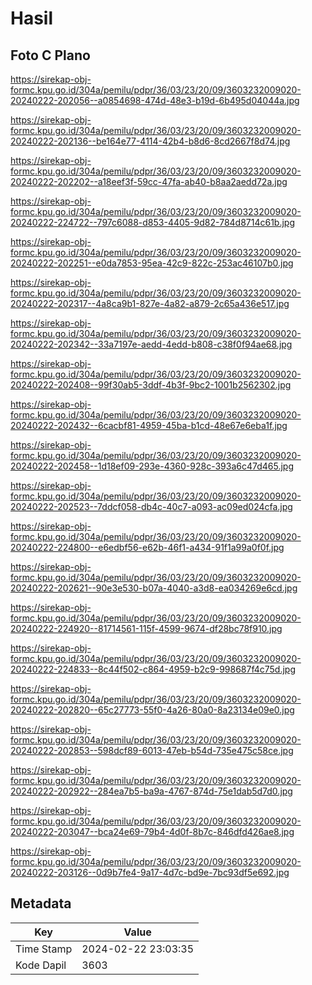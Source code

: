 # Hasil

## Foto C Plano

https://sirekap-obj-formc.kpu.go.id/304a/pemilu/pdpr/36/03/23/20/09/3603232009020-20240222-202056--a0854698-474d-48e3-b19d-6b495d04044a.jpg

https://sirekap-obj-formc.kpu.go.id/304a/pemilu/pdpr/36/03/23/20/09/3603232009020-20240222-202136--be164e77-4114-42b4-b8d6-8cd2667f8d74.jpg

https://sirekap-obj-formc.kpu.go.id/304a/pemilu/pdpr/36/03/23/20/09/3603232009020-20240222-202202--a18eef3f-59cc-47fa-ab40-b8aa2aedd72a.jpg

https://sirekap-obj-formc.kpu.go.id/304a/pemilu/pdpr/36/03/23/20/09/3603232009020-20240222-224722--797c6088-d853-4405-9d82-784d8714c61b.jpg

https://sirekap-obj-formc.kpu.go.id/304a/pemilu/pdpr/36/03/23/20/09/3603232009020-20240222-202251--e0da7853-95ea-42c9-822c-253ac46107b0.jpg

https://sirekap-obj-formc.kpu.go.id/304a/pemilu/pdpr/36/03/23/20/09/3603232009020-20240222-202317--4a8ca9b1-827e-4a82-a879-2c65a436e517.jpg

https://sirekap-obj-formc.kpu.go.id/304a/pemilu/pdpr/36/03/23/20/09/3603232009020-20240222-202342--33a7197e-aedd-4edd-b808-c38f0f94ae68.jpg

https://sirekap-obj-formc.kpu.go.id/304a/pemilu/pdpr/36/03/23/20/09/3603232009020-20240222-202408--99f30ab5-3ddf-4b3f-9bc2-1001b2562302.jpg

https://sirekap-obj-formc.kpu.go.id/304a/pemilu/pdpr/36/03/23/20/09/3603232009020-20240222-202432--6cacbf81-4959-45ba-b1cd-48e67e6eba1f.jpg

https://sirekap-obj-formc.kpu.go.id/304a/pemilu/pdpr/36/03/23/20/09/3603232009020-20240222-202458--1d18ef09-293e-4360-928c-393a6c47d465.jpg

https://sirekap-obj-formc.kpu.go.id/304a/pemilu/pdpr/36/03/23/20/09/3603232009020-20240222-202523--7ddcf058-db4c-40c7-a093-ac09ed024cfa.jpg

https://sirekap-obj-formc.kpu.go.id/304a/pemilu/pdpr/36/03/23/20/09/3603232009020-20240222-224800--e6edbf56-e62b-46f1-a434-91f1a99a0f0f.jpg

https://sirekap-obj-formc.kpu.go.id/304a/pemilu/pdpr/36/03/23/20/09/3603232009020-20240222-202621--90e3e530-b07a-4040-a3d8-ea034269e6cd.jpg

https://sirekap-obj-formc.kpu.go.id/304a/pemilu/pdpr/36/03/23/20/09/3603232009020-20240222-224920--81714561-115f-4599-9674-df28bc78f910.jpg

https://sirekap-obj-formc.kpu.go.id/304a/pemilu/pdpr/36/03/23/20/09/3603232009020-20240222-224833--8c44f502-c864-4959-b2c9-998687f4c75d.jpg

https://sirekap-obj-formc.kpu.go.id/304a/pemilu/pdpr/36/03/23/20/09/3603232009020-20240222-202820--65c27773-55f0-4a26-80a0-8a23134e09e0.jpg

https://sirekap-obj-formc.kpu.go.id/304a/pemilu/pdpr/36/03/23/20/09/3603232009020-20240222-202853--598dcf89-6013-47eb-b54d-735e475c58ce.jpg

https://sirekap-obj-formc.kpu.go.id/304a/pemilu/pdpr/36/03/23/20/09/3603232009020-20240222-202922--284ea7b5-ba9a-4767-874d-75e1dab5d7d0.jpg

https://sirekap-obj-formc.kpu.go.id/304a/pemilu/pdpr/36/03/23/20/09/3603232009020-20240222-203047--bca24e69-79b4-4d0f-8b7c-846dfd426ae8.jpg

https://sirekap-obj-formc.kpu.go.id/304a/pemilu/pdpr/36/03/23/20/09/3603232009020-20240222-203126--0d9b7fe4-9a17-4d7c-bd9e-7bc93df5e692.jpg


## Metadata

| Key        | Value               |
| ---------- | ------------------- |
| Time Stamp | 2024-02-22 23:03:35 |
| Kode Dapil | 3603                |



